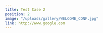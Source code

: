 ```yaml
---
title: Test Case 2
position: 2
image: "/uploads/gallery/WELCOME_CONF.jpg"
link: http://www.google.com
---
```


